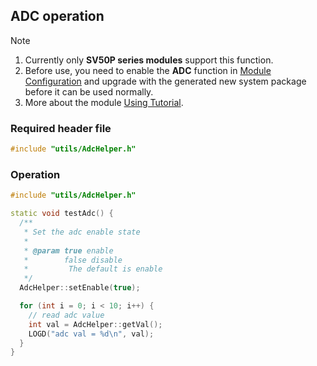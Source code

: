 ## ADC operation

> [!Note]
>
> 1. Currently only **SV50P series modules** support this function.
> 2. Before use, you need to enable the **ADC** function in [Module Configuration](https://superv.flythings.cn) and upgrade with the generated new system package before it can be used normally.
> 3. More about the module [Using Tutorial](core_module.md).

### Required header file

  ```c++
  #include "utils/AdcHelper.h"
  ```

### Operation

  ```c++
  #include "utils/AdcHelper.h"

  static void testAdc() {
	/**
	 * Set the adc enable state
	 *
	 * @param true enable
	 *        false disable
	 *         The default is enable
	 */
	AdcHelper::setEnable(true);

	for (int i = 0; i < 10; i++) {
	  // read adc value
	  int val = AdcHelper::getVal();
	  LOGD("adc val = %d\n", val);
	}
  }
  ```